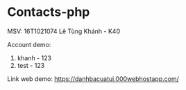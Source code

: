 # Contacts-php
MSV: 16T1021074
Lê Tùng Khánh - K40

Account demo: 
  1. khanh - 123
  2. test - 123
  
 Link web demo: https://danhbacuatui.000webhostapp.com/
